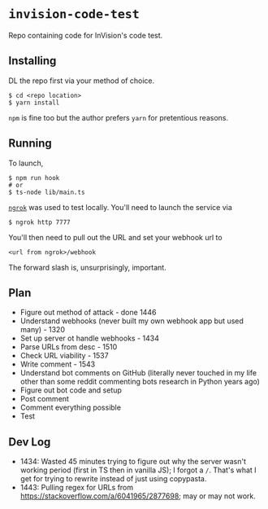 # `invision-code-test`

Repo containing code for InVision's code test.

## Installing

DL the repo first via your method of choice.

```
$ cd <repo location>
$ yarn install
```

`npm` is fine too but the author prefers `yarn` for pretentious reasons.

## Running

To launch,

```
$ npm run hook
# or
$ ts-node lib/main.ts
```

[`ngrok`](https://ngrok.com/) was used to test locally. You'll need to launch the service via

```
$ ngrok http 7777
```

You'll then need to pull out the URL and set your webhook url to

```
<url from ngrok>/webhook
```

The forward slash is, unsurprisingly, important.

## Plan

* Figure out method of attack - done 1446
* Understand webhooks (never built my own webhook app but used many) - 1320
* Set up server ot handle webhooks - 1434
* Parse URLs from desc - 1510
* Check URL viability - 1537
* Write comment - 1543
* Understand bot comments on GitHub (literally never touched in my life other than some reddit commenting bots research in Python years ago)
* Figure out bot code and setup
* Post comment
* Comment everything possible
* Test

## Dev Log

* 1434: Wasted 45 minutes trying to figure out why the server wasn't working period (first in TS then in vanilla JS); I forgot a `/`. That's what I get for trying to rewrite instead of just using copypasta.
* 1443: Pulling regex for URLs from https://stackoverflow.com/a/6041965/2877698; may or may not work.
